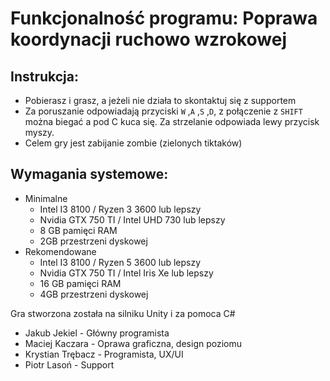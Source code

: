 # Funkcjonalność programu: Poprawa koordynacji ruchowo wzrokowej

## Instrukcja:
- Pobierasz i grasz, a jeżeli nie działa to skontaktuj się z supportem
- Za poruszanie odpowiadają przyciski `W` ,`A` ,`S` ,`D`, z połączenie z `SHIFT` można biegać a pod C kuca się. Za strzelanie odpowiada lewy przycisk myszy.
- Celem gry jest zabijanie zombie (zielonych tiktaków)

## Wymagania systemowe:
- Minimalne 
   - Intel I3 8100 / Ryzen 3 3600 lub lepszy
   - Nvidia GTX 750 TI / Intel UHD 730 lub lepszy 
   - 8 GB pamięci RAM
   - 2GB przestrzeni dyskowej
- Rekomendowane
  - Intel I3 8100 / Ryzen 5 3600 lub lepszy
  - Nvidia GTX 750 TI / Intel Iris Xe lub lepszy
  - 16 GB pamięci RAM
  - 4GB przestrzeni dyskowej


Gra stworzona została na silniku Unity i za pomoca C#

- Jakub Jekiel - Główny programista
- Maciej Kaczara - Oprawa graficzna, design poziomu
- Krystian Trębacz - Programista, UX/UI
- Piotr Lasoń - Support